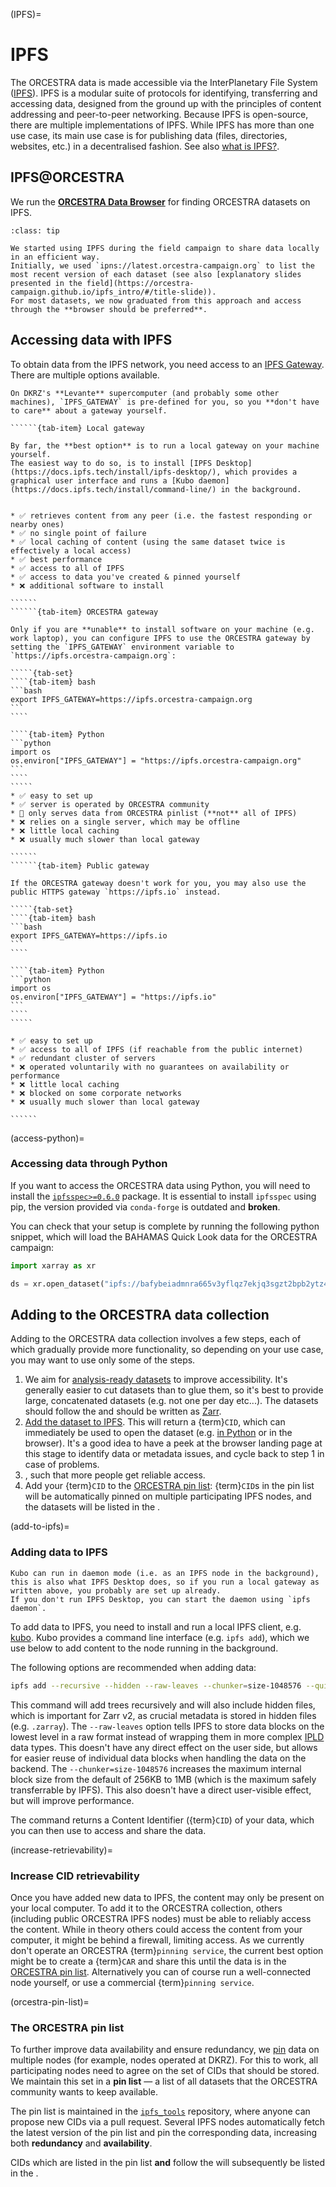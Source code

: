 (IPFS)=
# IPFS

The ORCESTRA data is made accessible via the InterPlanetary File System ([IPFS](https://docs.ipfs.tech/concepts/what-is-ipfs/)).
IPFS is a modular suite of protocols for identifying, transferring and accessing data, designed from the ground up with the principles of content addressing and peer-to-peer networking.
Because IPFS is open-source, there are multiple implementations of IPFS.
While IPFS has more than one use case, its main use case is for publishing data (files, directories, websites, etc.) in a decentralised fashion.
See also [what is IPFS?](https://docs.ipfs.tech/concepts/what-is-ipfs/).

## IPFS@ORCESTRA

We run the [**ORCESTRA Data Browser**](https://browser.orcestra-campaign.org) for finding ORCESTRA datasets on IPFS.

```{admonition} Historic note
:class: tip

We started using IPFS during the field campaign to share data locally in an efficient way.
Initially, we used `ipns://latest.orcestra-campaign.org` to list the most recent version of each dataset (see also [explanatory slides presented in the field](https://orcestra-campaign.github.io/ipfs_intro/#/title-slide)).
For most datasets, we now graduated from this approach and access through the **browser should be preferred**.
```

## Accessing data with IPFS

To obtain data from the IPFS network, you need access to an [IPFS Gateway](https://docs.ipfs.tech/concepts/ipfs-gateway).
There are multiple options available.

```{margin} On Levante
On DKRZ's **Levante** supercomputer (and probably some other machines), `IPFS_GATEWAY` is pre-defined for you, so you **don't have to care** about a gateway yourself.
```

```````{tab-set}
``````{tab-item} Local gateway

By far, the **best option** is to run a local gateway on your machine yourself.
The easiest way to do so, is to install [IPFS Desktop](https://docs.ipfs.tech/install/ipfs-desktop/), which provides a graphical user interface and runs a [Kubo daemon](https://docs.ipfs.tech/install/command-line/) in the background.


* ✅ retrieves content from any peer (i.e. the fastest responding or nearby ones)
* ✅ no single point of failure
* ✅ local caching of content (using the same dataset twice is effectively a local access)
* ✅ best performance
* ✅ access to all of IPFS
* ✅ access to data you've created & pinned yourself
* ❌ additional software to install

``````
``````{tab-item} ORCESTRA gateway

Only if you are **unable** to install software on your machine (e.g. work laptop), you can configure IPFS to use the ORCESTRA gateway by setting the `IPFS_GATEWAY` environment variable to `https://ipfs.orcestra-campaign.org`:

`````{tab-set}
````{tab-item} bash
```bash
export IPFS_GATEWAY=https://ipfs.orcestra-campaign.org
```
````

````{tab-item} Python
```python
import os
os.environ["IPFS_GATEWAY"] = "https://ipfs.orcestra-campaign.org"
```
````
`````
* ✅ easy to set up
* ✅ server is operated by ORCESTRA community
* 🤔 only serves data from ORCESTRA pinlist (**not** all of IPFS)
* ❌ relies on a single server, which may be offline
* ❌ little local caching
* ❌ usually much slower than local gateway

``````
``````{tab-item} Public gateway

If the ORCESTRA gateway doesn't work for you, you may also use the public HTTPS gateway `https://ipfs.io` instead.

`````{tab-set}
````{tab-item} bash
```bash
export IPFS_GATEWAY=https://ipfs.io
```
````

````{tab-item} Python
```python
import os
os.environ["IPFS_GATEWAY"] = "https://ipfs.io"
```
````
`````

* ✅ easy to set up
* ✅ access to all of IPFS (if reachable from the public internet)
* ✅ redundant cluster of servers
* ❌ operated voluntarily with no guarantees on availability or performance
* ❌ little local caching
* ❌ blocked on some corporate networks
* ❌ usually much slower than local gateway

``````
```````

(access-python)=
### Accessing data through Python

If you want to access the ORCESTRA data using Python, you will need to install the [`ipfsspec>=0.6.0`](http://pypi.org/project/ipfsspec/) package.
It is essential to install `ipfsspec` using pip, the version provided via `conda-forge` is outdated and **broken**.

You can check that your setup is complete by running the following python snippet, which will load the BAHAMAS Quick Look data for the ORCESTRA campaign:
```py
import xarray as xr

ds = xr.open_dataset("ipfs://bafybeiadmnra665v3yflqz7ekjq3sgzt2bpb2ytz4dsu34ggf3gxd2nn5m", engine="zarr")
```

## Adding to the ORCESTRA data collection

Adding to the ORCESTRA data collection involves a few steps, each of which gradually provide more functionality, so depending on your use case, you may want to use only some of the steps.

1. We aim for [analysis-ready datasets](dc-analysis-ready) to improve accessibility. It's generally easier to cut datasets than to glue them, so it's best to provide large, concatenated datasets (e.g. not one per day etc...). The datasets should follow the [](attribute-convention) and should be written as [Zarr](https://zarr.dev/).
2. [Add the dataset to IPFS](add-to-ipfs). This will return a {term}`CID`, which can immediately be used to open the dataset (e.g. [in Python](access-python) or in the browser). It's a good idea to have a peek at the browser landing page at this stage to identify data or metadata issues, and cycle back to step 1 in case of problems.
3. [](increase-retrievability), such that more people get reliable access.
4. Add your {term}`CID` to the [ORCESTRA pin list](orcestra-pin-list): {term}`CID`s in the pin list will be automatically pinned on multiple participating IPFS nodes, and the datasets will be listed in the [](data-browser).

(add-to-ipfs)=
### Adding data to IPFS

```{margin} Kubo Deamon
Kubo can run in daemon mode (i.e. as an IPFS node in the background), this is also what IPFS Desktop does, so if you run a local gateway as written above, you probably are set up already.
If you don't run IPFS Desktop, you can start the daemon using `ipfs daemon`.
```

To add data to IPFS, you need to install and run a local IPFS client, e.g. [kubo](https://docs.ipfs.tech/install/command-line/).
Kubo provides a command line interface (e.g. `ipfs add`), which we use below to add content to the node running in the background.

The following options are recommended when adding data:
```sh
ipfs add --recursive --hidden --raw-leaves --chunker=size-1048576 --quieter </path/to/data>
```

This command will add trees recursively and will also include hidden files, which is important for Zarr v2, as crucial metadata is stored in hidden files (e.g. `.zarray`).
The `--raw-leaves` option tells IPFS to store data blocks on the lowest level in a raw format instead of wrapping them in more complex [IPLD](https://ipld.io) data types.
This doesn't have any direct effect on the user side, but allows for easier reuse of individual data blocks when handling the data on the backend.
The `--chunker=size-1048576` increases the maximum internal block size from the default of 256KB to 1MB (which is the maximum safely transferrable by IPFS). This also doesn't have a direct user-visible effect, but will improve performance.

The command returns a Content Identifier ({term}`CID`) of your data, which you can then use to access and share the data.

(increase-retrievability)=
### Increase CID retrievability

Once you have added new data to IPFS, the content may only be present on your local computer.
To add it to the ORCESTRA collection, others (including public ORCESTRA IPFS nodes) must be able to reliably access the content.
While in theory others could access the content from your computer, it might be behind a firewall, limiting access.
As we currently don't operate an ORCESTRA {term}`pinning service`, the current best option might be to create a {term}`CAR` and share this until the data is in the [ORCESTRA pin list](orcestra-pin-list).
Alternatively you can of course run a well-connected node yourself, or use a commercial {term}`pinning service`.

(orcestra-pin-list)=
### The ORCESTRA pin list

To further improve data availability and ensure redundancy, we [pin](https://docs.ipfs.tech/how-to/pin-files/) data on multiple nodes (for example, nodes operated at DKRZ).
For this to work, all participating nodes need to agree on the set of CIDs that should be stored.
We maintain this set in a **pin list** — a list of all datasets that the ORCESTRA community wants to keep available.

The pin list is maintained in the [`ipfs_tools`](https://github.com/orcestra-campaign/ipfs_tools) repository, where anyone can propose new CIDs via a pull request.
Several IPFS nodes automatically fetch the latest version of the pin list and pin the corresponding data, increasing both **redundancy** and **availability**.

CIDs which are listed in the pin list **and** follow the [](attribute-convention) will subsequently be listed in the [](data-browser).

